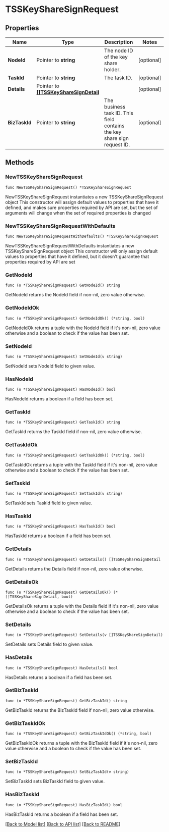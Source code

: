 # TSSKeyShareSignRequest

## Properties

Name | Type | Description | Notes
------------ | ------------- | ------------- | -------------
**NodeId** | Pointer to **string** | The node ID of the key share holder. | [optional] 
**TaskId** | Pointer to **string** | The task ID. | [optional] 
**Details** | Pointer to [**[]TSSKeyShareSignDetail**](TSSKeyShareSignDetail.md) |  | [optional] 
**BizTaskId** | Pointer to **string** | The business task ID. This field contains the key share sign request ID. | [optional] 

## Methods

### NewTSSKeyShareSignRequest

`func NewTSSKeyShareSignRequest() *TSSKeyShareSignRequest`

NewTSSKeyShareSignRequest instantiates a new TSSKeyShareSignRequest object
This constructor will assign default values to properties that have it defined,
and makes sure properties required by API are set, but the set of arguments
will change when the set of required properties is changed

### NewTSSKeyShareSignRequestWithDefaults

`func NewTSSKeyShareSignRequestWithDefaults() *TSSKeyShareSignRequest`

NewTSSKeyShareSignRequestWithDefaults instantiates a new TSSKeyShareSignRequest object
This constructor will only assign default values to properties that have it defined,
but it doesn't guarantee that properties required by API are set

### GetNodeId

`func (o *TSSKeyShareSignRequest) GetNodeId() string`

GetNodeId returns the NodeId field if non-nil, zero value otherwise.

### GetNodeIdOk

`func (o *TSSKeyShareSignRequest) GetNodeIdOk() (*string, bool)`

GetNodeIdOk returns a tuple with the NodeId field if it's non-nil, zero value otherwise
and a boolean to check if the value has been set.

### SetNodeId

`func (o *TSSKeyShareSignRequest) SetNodeId(v string)`

SetNodeId sets NodeId field to given value.

### HasNodeId

`func (o *TSSKeyShareSignRequest) HasNodeId() bool`

HasNodeId returns a boolean if a field has been set.

### GetTaskId

`func (o *TSSKeyShareSignRequest) GetTaskId() string`

GetTaskId returns the TaskId field if non-nil, zero value otherwise.

### GetTaskIdOk

`func (o *TSSKeyShareSignRequest) GetTaskIdOk() (*string, bool)`

GetTaskIdOk returns a tuple with the TaskId field if it's non-nil, zero value otherwise
and a boolean to check if the value has been set.

### SetTaskId

`func (o *TSSKeyShareSignRequest) SetTaskId(v string)`

SetTaskId sets TaskId field to given value.

### HasTaskId

`func (o *TSSKeyShareSignRequest) HasTaskId() bool`

HasTaskId returns a boolean if a field has been set.

### GetDetails

`func (o *TSSKeyShareSignRequest) GetDetails() []TSSKeyShareSignDetail`

GetDetails returns the Details field if non-nil, zero value otherwise.

### GetDetailsOk

`func (o *TSSKeyShareSignRequest) GetDetailsOk() (*[]TSSKeyShareSignDetail, bool)`

GetDetailsOk returns a tuple with the Details field if it's non-nil, zero value otherwise
and a boolean to check if the value has been set.

### SetDetails

`func (o *TSSKeyShareSignRequest) SetDetails(v []TSSKeyShareSignDetail)`

SetDetails sets Details field to given value.

### HasDetails

`func (o *TSSKeyShareSignRequest) HasDetails() bool`

HasDetails returns a boolean if a field has been set.

### GetBizTaskId

`func (o *TSSKeyShareSignRequest) GetBizTaskId() string`

GetBizTaskId returns the BizTaskId field if non-nil, zero value otherwise.

### GetBizTaskIdOk

`func (o *TSSKeyShareSignRequest) GetBizTaskIdOk() (*string, bool)`

GetBizTaskIdOk returns a tuple with the BizTaskId field if it's non-nil, zero value otherwise
and a boolean to check if the value has been set.

### SetBizTaskId

`func (o *TSSKeyShareSignRequest) SetBizTaskId(v string)`

SetBizTaskId sets BizTaskId field to given value.

### HasBizTaskId

`func (o *TSSKeyShareSignRequest) HasBizTaskId() bool`

HasBizTaskId returns a boolean if a field has been set.


[[Back to Model list]](../README.md#documentation-for-models) [[Back to API list]](../README.md#documentation-for-api-endpoints) [[Back to README]](../README.md)


